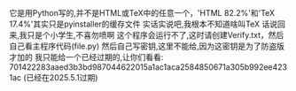 它是用Python写的,并不是HTML或TeX中的任意一个，'HTML 82.2%'和'TeX 17.4%'其实只是pyinstaller的缓存文件
实话实说吧,我根本不知道啥叫TeX
话说回来,我只是个小学生,不喜勿喷啊
这个程序会运行不了,这时请创建Verify.txt，然后自己看主程序代码(file.py)
然后自己写密钥,这里不能给,因为这密钥是为了防盗版才加的
我只能给一个已经过期的,让你们看看:
701422283aaed3b3bd987044622015a1ac1aca2584850671a305b992ee4231ac
(已经在2025.5.1过期)